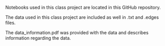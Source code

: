 Notebooks used in this class project are located in this GitHub repository.

The data used in this class project are included as well in .txt and .edges files.

The data_information.pdf was provided with the data and describes information regarding the data.
